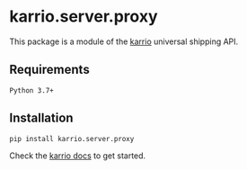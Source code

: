 # karrio.server.proxy

This package is a module of the [karrio](https://pypi.org/project/karrio.server) universal shipping API.

## Requirements

`Python 3.7+`

## Installation

```bash
pip install karrio.server.proxy
```

Check the [karrio docs](https://docs.karrio.io) to get started.

